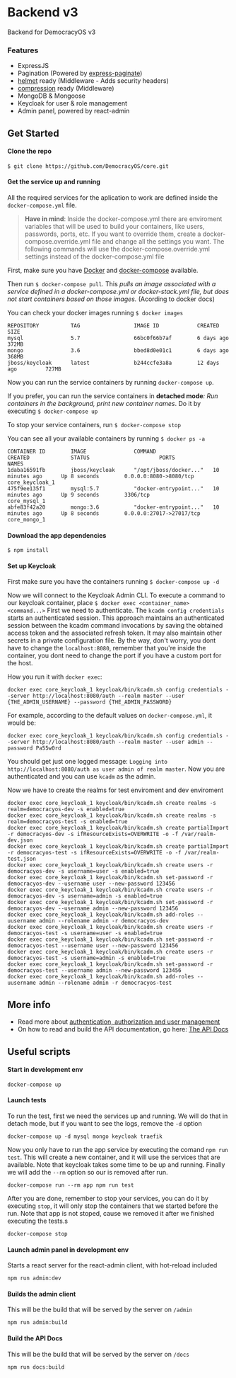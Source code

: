 # Backend v3

Backend for DemocracyOS v3

### Features
- ExpressJS
- Pagination (Powered by [express-paginate](https://github.com/expressjs/express-paginate))
- [helmet](https://github.com/helmetjs/helmet) ready (Middleware - Adds security headers)
- [compression](https://github.com/expressjs/compression) ready (Middleware)
- MongoDB & Mongoose
- Keycloak for user & role management
- Admin panel, powered by react-admin

## Get Started

#### Clone the repo
```
$ git clone https://github.com/DemocracyOS/core.git
```

#### Get the service up and running

All the required services for the aplication to work are defined inside the `docker-compose.yml` file.

> **Have in mind**: Inside the docker-compose.yml there are enviroment variables that will be used to build your containers, like users, passwords, ports, etc. If you want to override them, create a docker-compose.override.yml file and change all the settings you want. The following commands will use the docker-compose.override.yml settings instead of the docker-compose.yml file

First, make sure you have [Docker](https://docs.docker.com/install/) and [docker-compose](https://docs.docker.com/install/) available.

Then run `$ docker-compose pull`. This _pulls an image associated with a service defined in a docker-compose.yml or docker-stack.yml file, but does not start containers based on those images._ (Acording to docker docs)

You can check your docker images running `$ docker images`

```
REPOSITORY          TAG                 IMAGE ID            CREATED             SIZE
mysql               5.7                 66bc0f66b7af        6 days ago          372MB
mongo               3.6                 bbed8d0e01c1        6 days ago          368MB
jboss/keycloak      latest              b244ccfe3a8a        12 days ago         727MB
```

Now you can run the service containers by running `docker-compose up`.

If you prefer, you can run the service containers in **detached mode**_: Run containers in the background, print new container names_. Do it by executing `$ docker-compose up`

To stop your service containers, run `$ docker-compose stop`

You can see all your available containers by running `$ docker ps -a`

```
CONTAINER ID        IMAGE               COMMAND                  CREATED             STATUS                      PORTS               NAMES
1daba16591fb        jboss/keycloak      "/opt/jboss/docker..."   10 minutes ago      Up 8 seconds        0.0.0.0:8080->8080/tcp     core_keycloak_1
475f9ee135f1        mysql:5.7           "docker-entrypoint..."   10 minutes ago      Up 9 seconds        3306/tcp                   core_mysql_1
abfe83f42a20        mongo:3.6           "docker-entrypoint..."   10 minutes ago      Up 8 seconds        0.0.0.0:27017->27017/tcp   core_mongo_1
```

#### Download the app dependencies
```
$ npm install
```

#### Set up Keycloak 

First make sure you have the containers running `$ docker-compose up -d`

Now we will connect to the Keycloak Admin CLI. To execute a command to our keycloak container, place `$ docker exec <container_name> <command...>`
First we need to authenticate. The `kcadm config credentials` starts an authenticated session. This approach maintains an authenticated session between the kcadm command invocations by saving the obtained access token and the associated refresh token. It may also maintain other secrets in a private configuration file. By the way, don't worry, you dont have to change the `localhost:8080`, remember that you're inside the container, you dont need to change the port if you have a custom port for the host.

How you run it with `docker exec`:

```
docker exec core_keycloak_1 keycloak/bin/kcadm.sh config credentials --server http://localhost:8080/auth --realm master --user {THE_ADMIN_USERNAME} --password {THE_ADMIN_PASSWORD}
```

For example, according to the default values on `docker-compose.yml`, it would be:
```
docker exec core_keycloak_1 keycloak/bin/kcadm.sh config credentials --server http://localhost:8080/auth --realm master --user admin --password Pa55w0rd
```
You should get just one logged message: `Logging into http://localhost:8080/auth as user admin of realm master`. Now you are authenticated and you can use `kcadm` as the admin.

Now we have to create the realms for test enviroment and dev enviroment

```
docker exec core_keycloak_1 keycloak/bin/kcadm.sh create realms -s realm=democracyos-dev -s enabled=true
docker exec core_keycloak_1 keycloak/bin/kcadm.sh create realms -s realm=democracyos-test -s enabled=true
docker exec core_keycloak_1 keycloak/bin/kcadm.sh create partialImport -r democracyos-dev -s ifResourceExists=OVERWRITE -o -f /var/realm-dev.json
docker exec core_keycloak_1 keycloak/bin/kcadm.sh create partialImport -r democracyos-test -s ifResourceExists=OVERWRITE -o -f /var/realm-test.json
docker exec core_keycloak_1 keycloak/bin/kcadm.sh create users -r democracyos-dev -s username=user -s enabled=true
docker exec core_keycloak_1 keycloak/bin/kcadm.sh set-password -r democracyos-dev --username user --new-password 123456
docker exec core_keycloak_1 keycloak/bin/kcadm.sh create users -r democracyos-dev -s username=admin -s enabled=true
docker exec core_keycloak_1 keycloak/bin/kcadm.sh set-password -r democracyos-dev --username admin --new-password 123456
docker exec core_keycloak_1 keycloak/bin/kcadm.sh add-roles --uusername admin --rolename admin -r democracyos-dev
docker exec core_keycloak_1 keycloak/bin/kcadm.sh create users -r democracyos-test -s username=user -s enabled=true
docker exec core_keycloak_1 keycloak/bin/kcadm.sh set-password -r democracyos-test --username user --new-password 123456
docker exec core_keycloak_1 keycloak/bin/kcadm.sh create users -r democracyos-test -s username=admin -s enabled=true
docker exec core_keycloak_1 keycloak/bin/kcadm.sh set-password -r democracyos-test --username admin --new-password 123456
docker exec core_keycloak_1 keycloak/bin/kcadm.sh add-roles --uusername admin --rolename admin -r democracyos-test
```

## More info

- Read more about [authentication, authorization and user management](/docs/about-auth.md)
- On how to read and build the API documentation, go here: [The API Docs](/docs/build-api.md)

## Useful scripts

#### Start in development env
```
docker-compose up
```

#### Launch tests

To run the test, first we need the services up and running. We will do that in detach mode, but if you want to see the logs, remove the `-d` option
```
docker-compose up -d mysql mongo keycloak traefik
```
Now you only have to run the app service by executing the comand `npm run test`. This will create a new container, and it will use the services that are available. Note that keycloak takes some time to be up and running. Finally we will add the `--rm` option so our is removed after run. 

```
docker-compose run --rm app npm run test
```

After you are done, remember to stop your services, you can do it by executing `stop`, it will only stop the containers that we started before the run. Note that app is not stoped, cause we removed it after we finished executing the tests.s

```
docker-compose stop
```

#### Launch admin panel in development env
Starts a react server for the react-admin client, with hot-reload included
```
npm run admin:dev
```

#### Builds the admin client
This will be the build that will be served by the server on `/admin`
```
npm run admin:build
```

#### Build the API Docs
This will be the build that will be served by the server on `/docs`
```
npm run docs:build
```